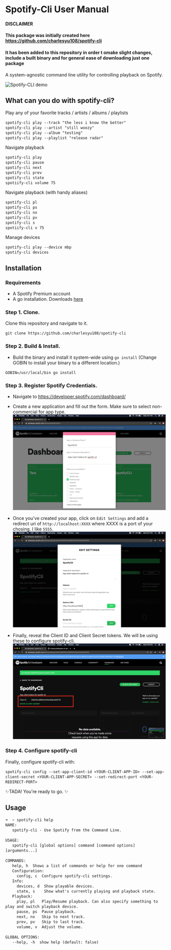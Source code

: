 # Spotify-Cli User Manual

#### DISCLAIMER
#### This package was initially created here https://github.com/charlesyu108/spotify-cli
#### It has been added to this repository in order t omake slight changes, include a built binary and for general ease of downloading just one package


A system-agnostic command line utility for controlling playback on Spotify.

![Spotify-CLI demo](assets/demo.gif)

## What can you do with spotify-cli?

Play any of your favorite tracks / artists / albums / playlists
```
spotify-cli play --track "the less i know the better"
spotify-cli play --artist "still woozy"
spotify-cli play --album "testing"
spotify-cli play --playlist "release radar"
```

Navigate playback
```
spotify-cli play
spotify-cli pause
spotify-cli next
spotify-cli prev
spotify-cli state
spotiify-cli volume 75
```

Navigate playback (with handy aliases)
```
spotify-cli pl
spotify-cli ps
spotify-cli nx
spotify-cli pv
spotify-cli s
spotiify-cli v 75
```

Manage devices
```
spotify-cli play --device mbp
spotify-cli devices
```

## Installation

### Requirements 
* A Spotify Premium account
* A go installation. Downloads [here](https://golang.org/dl/)

### Step 1. Clone.

Clone this repository and navigate to it.
```
git clone https://github.com/charlesyu108/spotify-cli
```

### Step 2. Build & Install.
* Build the binary and install it system-wide using `go install`
(Change GOBIN to install your binary to a different location.)
```
GOBIN=/usr/local/bin go install
```

### Step 3. Register Spotify Credentials.

* Navigate to https://developer.spotify.com/dashboard/

* Create a new application and fill out the form. Make sure to select non-commercial for app type.
![Show App Registration](assets/spotify-registration.png)

* Once you've created your app, click on `Edit Settings` and add a redirect uri of 
`http://localhost:XXXX` where XXXX is a port of your chosing. I like `5555`.
![Show Redirect Uri](assets/set-redirect.png)

* Finally, reveal the Client ID and Client Secret tokens. We will be using these to configure spotify-cli.
![Show Client Secret](assets/show-client-secret.png)


### Step 4. Configure spotify-cli
Finally, configure spotify-cli with:
```
spotify-cli config --set-app-client-id <YOUR-CLIENT-APP-ID> --set-app-client-secret <YOUR-CLIENT-APP-SECRET> --set-redirect-port <YOUR-REDIRECT-PORT>
```

✨TADA! You're ready to go. ✨

## Usage
```
➜  ~ spotify-cli help
NAME:
   spotify-cli - Use Spotify from the Command Line.

USAGE:
   spotify-cli [global options] command [command options] [arguments...]

COMMANDS:
   help, h  Shows a list of commands or help for one command
   Configuration:
     config, c  Configure spotify-cli settings.
   Info:
     devices, d  Show playable devices.
     state, s    Show what's currently playing and playback state.
   Playback:
     play, pl   Play/Resume playback. Can also specify something to play and switch playback device.
     pause, ps  Pause playback.
     next, nx   Skip to next track.
     prev, pv   Skip to last track.
     volume, v  Adjust the volume.

GLOBAL OPTIONS:
   --help, -h  show help (default: false)
```
